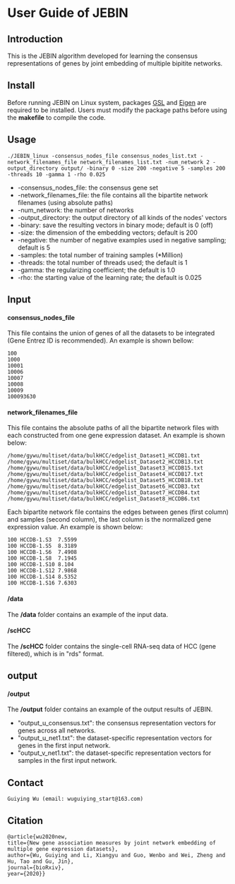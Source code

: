 # User Guide of JEBIN

## Introduction

This is the JEBIN algorithm developed for learning the consensus representations of genes by joint embedding of multiple bipitite networks. 


## Install
Before running JEBIN on Linux system, packages [GSL](https://www.gnu.org/software/gsl/)  and [Eigen](http://eigen.tuxfamily.org/index.php?title=Main_Page) are required to be installed. Users must modify the package paths before using the **makefile** to compile the code.


## Usage
```
./JEBIN_linux -consensus_nodes_file consensus_nodes_list.txt -network_filenames_file network_filenames_list.txt -num_network 2 -output_directory output/ -binary 0 -size 200 -negative 5 -samples 200 -threads 10 -gamma 1 -rho 0.025
```

- -consensus_nodes_file: 
                the consensus gene set
- -network_filenames_file: 
                the file contains all the bipartite network filenames (using absolute paths)
- -num_network: 
                the number of networks
- -output_directory: 
                the output directory of all kinds of the nodes' vectors
- -binary: 
                save the resulting vectors in binary mode; default is 0 (off)
- -size: 
                the dimension of the embedding vectors; default is 200
- -negative: 
                the number of negative examples used in negative sampling; default is 5
- -samples: 
                the total number of training samples (*Million)
- -threads: 
                the total number of threads used; the default is 1
- -gamma: 
                the regularizing coefficient; the default is 1.0
- -rho: 
                the starting value of the learning rate; the default is 0.025




## Input 

#### consensus_nodes_file 

This file contains the union of genes of all the datasets to be integrated (Gene Entrez ID is recommended). An example is shown bellow: 
```
100
1000
10001
10006
10007
10008
10009
100093630
```

#### network_filenames_file

This file contains the absolute paths of all the bipartite network files with each constructed from one gene expression dataset. An example is shown below:
```
/home/gywu/multiset/data/bulkHCC/edgelist_Dataset1_HCCDB1.txt
/home/gywu/multiset/data/bulkHCC/edgelist_Dataset2_HCCDB13.txt
/home/gywu/multiset/data/bulkHCC/edgelist_Dataset3_HCCDB15.txt
/home/gywu/multiset/data/bulkHCC/edgelist_Dataset4_HCCDB17.txt
/home/gywu/multiset/data/bulkHCC/edgelist_Dataset5_HCCDB18.txt
/home/gywu/multiset/data/bulkHCC/edgelist_Dataset6_HCCDB3.txt
/home/gywu/multiset/data/bulkHCC/edgelist_Dataset7_HCCDB4.txt
/home/gywu/multiset/data/bulkHCC/edgelist_Dataset8_HCCDB6.txt
```

Each bipartite network file contains the edges between genes (first column) and samples (second column), the last column is the normalized gene expression value. An example is shown below:
```
100	HCCDB-1.S3	7.5599
100	HCCDB-1.S5	8.3189
100	HCCDB-1.S6	7.4908
100	HCCDB-1.S8	7.1945
100	HCCDB-1.S10	8.104
100	HCCDB-1.S12	7.9868
100	HCCDB-1.S14	8.5352
100	HCCDB-1.S16	7.6303
```

#### /data
The **/data** folder contains an example of the input data. 

#### /scHCC
The **/scHCC** folder contains the single-cell RNA-seq data of HCC (gene filtered), which is in "rds" format.


## output

#### /output
The **/output** folder contains an example of the output results of JEBIN.
- "output_u_consensus.txt": the consensus representation vectors for genes across all networks.
- "output_u_net1.txt": the dataset-specific representation vectors for genes in the first input network.
- "output_v_net1.txt": the dataset-specific representation vectors for samples in the first input network.



## Contact
```
Guiying Wu (email: wuguiying_start@163.com)
```


## Citation
```
@article{wu2020new,
title={New gene association measures by joint network embedding of multiple gene expression datasets},
author={Wu, Guiying and Li, Xiangyu and Guo, Wenbo and Wei, Zheng and Hu, Tao and Gu, Jin},
journal={bioRxiv},
year={2020}}
```
